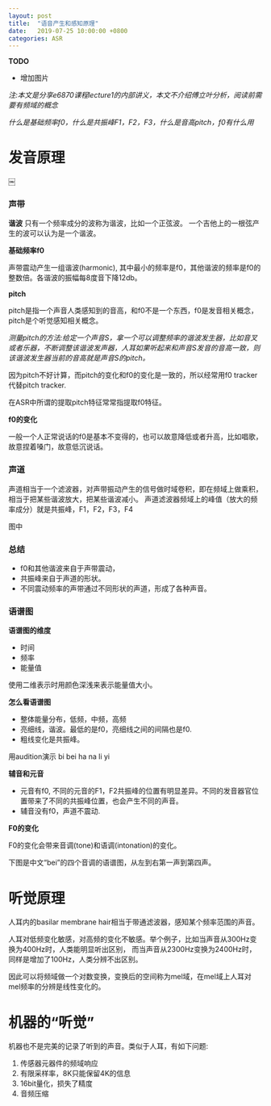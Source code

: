 ```yaml
---
layout: post
title:  "语音产生和感知原理"
date:   2019-07-25 10:00:00 +0800
categories: ASR
---
```

**TODO**
* 增加图片

*注:本文是分享e6870课程lecture1的内部讲义，本文不介绍傅立叶分析，阅读前需要有频域的概念*

*什么是基础频率f0，什么是共振峰F1，F2，F3，什么是音高pitch，f0有什么用*
# 发音原理
￼
### 声带

**谐波**
只有一个频率成分的波称为谐波，比如一个正弦波。 一个吉他上的一根弦产生的波可以认为是一个谐波。


**基础频率f0**

声带震动产生一组谐波(harmonic), 其中最小的频率是f0，其他谐波的频率是f0的整数倍。各谐波的振幅每8度音下降12db。

**pitch**

pitch是指一个声音人类感知到的音高，和f0不是一个东西，f0是发音相关概念，pitch是个听觉感知相关概念。

*测量pitch的方法:给定一个声音S，拿一个可以调整频率的谐波发生器，比如音叉或者乐器，不断调整该谐波发声器，人耳如果听起来和声音S发音的音高一致，则该谐波发生器当前的音高就是声音S的pitch。*

因为pitch不好计算，而pitch的变化和f0的变化是一致的，所以经常用f0 tracker代替pitch tracker.

在ASR中所谓的提取pitch特征常常指提取f0特征。

**f0的变化**

一般一个人正常说话的f0是基本不变得的，也可以故意降低或者升高，比如唱歌，故意捏着嗓门，故意低沉说话。

### 声道
声道相当于一个滤波器，对声带振动产生的信号做时域卷积，即在频域上做乘积，相当于把某些谐波放大，把某些谐波减小。
声道滤波器频域上的峰值（放大的频率成分）就是共振峰，F1，F2，F3，F4

图中

### 总结
* f0和其他谐波来自于声带震动，
* 共振峰来自于声道的形状。
* 不同震动频率的声带通过不同形状的声道，形成了各种声音。



### 语谱图

**语谱图的维度**
* 时间
* 频率
* 能量值

使用二维表示时用颜色深浅来表示能量值大小。

**怎么看语谱图**

* 整体能量分布，低频，中频，高频
* 亮细线，谐波。最低的是f0，亮细线之间的间隔也是f0.
* 粗线变化是共振峰。

用audition演示 bi bei ha na li yi


**辅音和元音**
* 元音有f0, 不同的元音的F1，F2共振峰的位置有明显差异。不同的发音器官位置带来了不同的共振峰位置，也会产生不同的声音。
* 辅音没有f0，声道不震动.

**F0的变化**

F0的变化会带来音调(tone)和语调(intonation)的变化。

下图是中文“bei”的四个音调的语谱图，从左到右第一声到第四声。


# 听觉原理

人耳内的basilar membrane hair相当于带通滤波器，感知某个频率范围的声音。

人耳对低频变化敏感，对高频的变化不敏感。举个例子，比如当声音从300Hz变换为400Hz时，人类能明显听出区别，
而当声音从2300Hz变换为2400Hz时，同样是增加了100Hz，人类分辨不出区别。

因此可以将频域做一个对数变换，变换后的空间称为mel域，在mel域上人耳对mel频率的分辨是线性变化的。

# 机器的“听觉”

机器也不是完美的记录了听到的声音。类似于人耳，有如下问题:

1. 传感器元器件的频域响应
1. 有限采样率，8K只能保留4K的信息
1. 16bit量化，损失了精度
1. 音频压缩
